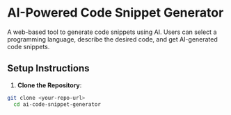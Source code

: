 # AI-Powered Code Snippet Generator

A web-based tool to generate code snippets using AI. Users can select a programming language, describe the desired code, and get AI-generated code snippets.

## Setup Instructions

1. **Clone the Repository**:
```bash
git clone <your-repo-url>
  cd ai-code-snippet-generator